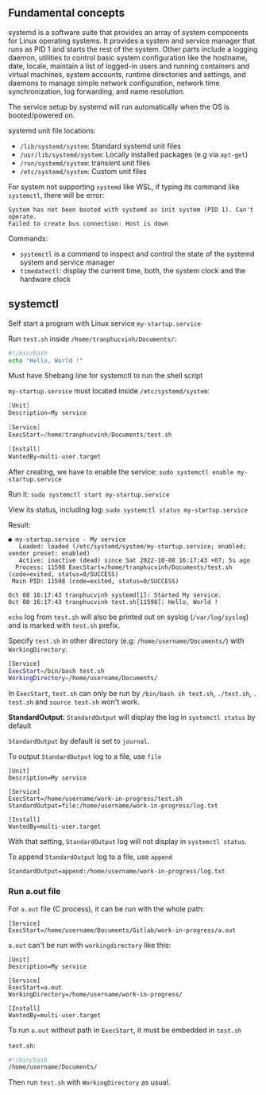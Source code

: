 ## Fundamental concepts

systemd is a software suite that provides an array of system components for Linux operating systems. It provides a system and service manager that runs as PID 1 and starts the rest of the system. Other parts include a logging daemon, utilities to control basic system configuration like the hostname, date, locale, maintain a list of logged-in users and running containers and virtual machines, system accounts, runtime directories and settings, and daemons to manage simple network configuration, network time synchronization, log forwarding, and name resolution.

The service setup by systemd will run automatically when the OS is booted/powered on.

systemd unit file locations:
* ``/lib/systemd/system``: Standard systemd unit files
* ``/usr/lib/systemd/system``: Locally installed packages (e.g via ``apt-get``)
* ``/run/systemd/system``: transient unit files
* ``/etc/systemd/system``: Custom unit files

For system not supporting ``systemd`` like WSL, if typing its command like ``systemctl``, there will be error:

```
System has not been booted with systemd as init system (PID 1). Can't operate.
Failed to create bus connection: Host is down
```

Commands:
* ``systemctl`` is a command to inspect and control the state of the systemd system and service manager
* ``timedatectl``: display the current time, both, the system clock and the hardware clock

## systemctl

Self start a program with Linux service ``my-startup.service``

Run ``test.sh`` inside ``/home/tranphucvinh/Documents/``:

```sh
#!/bin/bash
echo "Hello, World !"
```

Must have Shebang line for systemctl to run the shell script

``my-startup.service`` must located inside ``/etc/systemd/system``:

```c
[Unit]
Description=My service

[Service]
ExecStart=/home/tranphucvinh/Documents/test.sh

[Install]
WantedBy=multi-user.target
```

After creating, we have to enable the service: ``sudo systemctl enable my-startup.service``

Run it: ``sudo systemctl start my-startup.service``

View its status, including log: ``sudo systemctl status my-startup.service``

Result:

```
● my-startup.service - My service
   Loaded: loaded (/etc/systemd/system/my-startup.service; enabled; vendor preset: enabled)
   Active: inactive (dead) since Sat 2022-10-08 16:17:43 +07; 5s ago
  Process: 11598 ExecStart=/home/tranphucvinh/Documents/test.sh (code=exited, status=0/SUCCESS)
 Main PID: 11598 (code=exited, status=0/SUCCESS)

Oct 08 16:17:43 tranphucvinh systemd[1]: Started My service.
Oct 08 16:17:43 tranphucvinh test.sh[11598]: Hello, World !
```

``echo`` log from ``test.sh`` will also be printed out on syslog (``/var/log/syslog``) and is marked with ``test.sh`` prefix.

Specify ``test.sh`` in other directory (e.g: ``/home/username/Documents/``) with ``WorkingDirectory``:

```sh
[Service]
ExecStart=/bin/bash test.sh
WorkingDirectory=/home/username/Documents/
```

In ``ExecStart``, ``test.sh`` can only be run by ``/bin/bash``. ``sh test.sh``, ``./test.sh``, ``. test.sh`` and ``source test.sh`` won't work.

**StandardOutput**: ``StandardOutput`` will display the log in ``systemctl status`` by default

``StandardOutput`` by default is set to ``journal``.

To output ``StandardOutput`` log to a file, use ``file``

```
[Unit]
Description=My service

[Service]
ExecStart=/home/username/work-in-progress/test.sh
StandardOutput=file:/home/username/work-in-progress/log.txt

[Install]
WantedBy=multi-user.target
```

With that setting, ``StandardOutput`` log will not display in ``systemctl status``.

To append ``StandardOutput`` log to a file, use ``append``

```
StandardOutput=append:/home/username/work-in-progress/log.txt
```
### Run a.out file

For ``a.out`` file (C process), it can be run with the whole path:

```
[Service]
ExecStart=/home/username/Documents/Gitlab/work-in-progress/a.out
```

``a.out`` can't be run with ``workingdirectory`` like this:

```
[Unit]
Description=My service

[Service]
ExecStart=a.out
WorkingDirectory=/home/username/work-in-progress/

[Install]
WantedBy=multi-user.target
```

To run ``a.out`` without path in ``ExecStart``, it must be embedded in ``test.sh`` 

``test.sh``:

```sh
#!/bin/bash
/home/username/Documents/
```

Then run ``test.sh`` with ``WorkingDirectory`` as usual.
